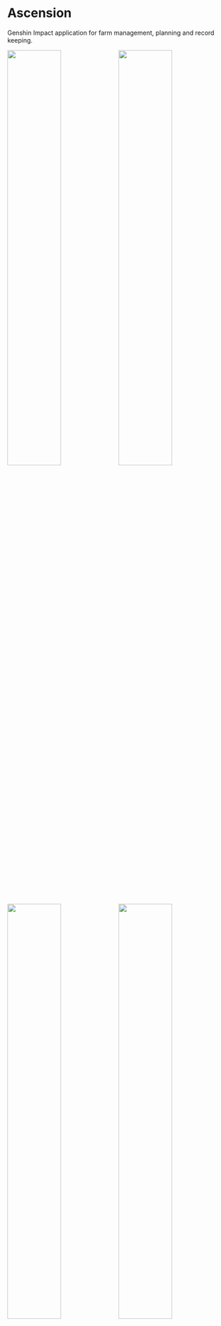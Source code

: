 # Ascension
Genshin Impact application for farm management, planning and record keeping.

<img src="https://user-images.githubusercontent.com/87685418/126262736-eac64444-9d2b-4da5-929b-6f90e147915b.png" width="49%" height="49%"> <img src="https://user-images.githubusercontent.com/87685418/126262745-0881d3a5-80a5-4fed-9dcf-a0a7d733572b.png" width="49%" height="49%"> 

<img src="https://user-images.githubusercontent.com/87685418/126262746-704b8752-2e39-419c-ba7a-e8eec5e45280.png" width="49%" height="49%"> <img src="https://user-images.githubusercontent.com/87685418/126262750-cd635f45-9b8a-4c23-bd7f-b92682374413.png" width="49%" height="49%"> 

## Tab: Ascension

Users can select any available character in the game and see what type of materials they need to level up their characters and their talents. At the lower left, players can manage which Ascension Phase they want to track, and the values will update.

## Tab: Weapons

Under Development

## Tab: Info

Basic tab with some information regarding the costs of leveling up a character, both in terms of Experience Books and Mora. More will be implemented in the future.

## Tab: Rolls

Players can keep track of their rolls from the different banners available in the game, and use the different buttons to reset either the 4☆ Pity or the 5☆ Pity, they can reset the counter all together and set them up manually.

# F.A.Q

**Q: Can you get banned for using this app?**

A: No, Ascension is a standalone application that doesn't interact with Genshin Impacts' files in any way.

**Q: What does the app offer?**
A:
 * A simple visualization of Characters material needed for different Ascension Phases
 * A simple visualization of Weapon materials needed (Coming soon)
 * A roll counter, for each banner
 * Information about leveling cost, in terms of Exp Books and Mora (Resin calculator to be implemented)
 * Taroumaru to assist you during your rolls and keep track of them!

**Q: What is the Character Planner?**

A: You are presented with all the Characters cards. Selecting one sends you to a new section, where you can see the materials needed for that character, how much quantity and when you would be able to farm the books for talents. There is a special feature at the lower left side, which allows you to manage the phase cap (for those who love to stay at lvl 60!)

![YQKzUxISl1](https://user-images.githubusercontent.com/87685418/126391808-230a367a-bca8-498e-a871-f5c14328bed1.gif)

**Q: What is the Weapon Planner?**

A: Not finished yet, but will be implemented soon.

**Q: What is the Roll tab for?**

A: For those people that love to keep a better track of how their rolls are going, either be just the 4*, the 5*, or the total amount of rolls in their lifetime. 

![Rolls](https://user-images.githubusercontent.com/87685418/126391938-fb49abd0-1031-4eef-95b6-101be4a41ea0.gif)

**Q: How can I keep the application over my game for easier use?**

A: Pressing F5 makes the application be Always On Top. In order for this to work, the game needs to be run in Borderless Window. [Here](http://github.com) you can find two ways to make the game Borderless.

**Q: How do I contribute?**

A: If you encounter with an issue, you can always send a bug report or suggestions [here](https://github.com/Morcibop/Ascension/issues)

# To-Do List

- Complete the Weapon tab
- Rework the info tab
- Add a Resin counter
